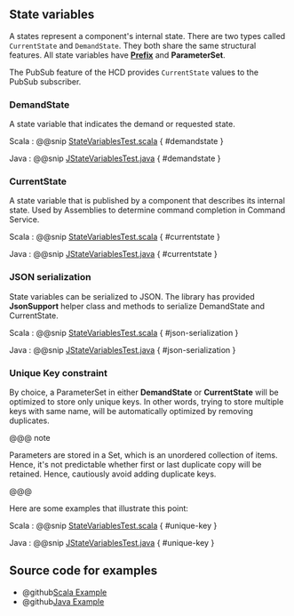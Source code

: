 ## State variables

A states represent a component's internal state. There are two types called `CurrentState` and `DemandState`. 
They both share the same structural features. All state variables have **[Prefix](commands.html#Prefix)** and **ParameterSet**.

The PubSub feature of the HCD provides `CurrentState` values to the PubSub subscriber.

### DemandState

A state variable that indicates the demand or requested state.

Scala
:   @@snip [StateVariablesTest.scala](../../../../examples/src/test/scala/csw/services/messages/StateVariablesTest.scala) { #demandstate }

Java
:   @@snip [JStateVariablesTest.java](../../../../examples/src/test/java/csw/services/messages/JStateVariablesTest.java) { #demandstate }


### CurrentState

A state variable that is published by a component that describes its internal state. Used by Assemblies to determine command completion in Command Service.

Scala
:   @@snip [StateVariablesTest.scala](../../../../examples/src/test/scala/csw/services/messages/StateVariablesTest.scala) { #currentstate }

Java
:   @@snip [JStateVariablesTest.java](../../../../examples/src/test/java/csw/services/messages/JStateVariablesTest.java) { #currentstate }


### JSON serialization
State variables can be serialized to JSON. The library has provided **JsonSupport** helper class and methods to serialize DemandState and CurrentState.

Scala
:   @@snip [StateVariablesTest.scala](../../../../examples/src/test/scala/csw/services/messages/StateVariablesTest.scala) { #json-serialization }

Java
:   @@snip [JStateVariablesTest.java](../../../../examples/src/test/java/csw/services/messages/JStateVariablesTest.java) { #json-serialization }

### Unique Key constraint

By choice, a ParameterSet in either **DemandState** or **CurrentState** will be optimized to store only unique keys. In other words, trying to store multiple keys with same name, will be automatically optimized by removing duplicates.

@@@ note

Parameters are stored in a Set, which is an unordered collection of items. Hence, it's not predictable whether first or last duplicate copy will be retained. Hence, cautiously avoid adding duplicate keys.

@@@    

Here are some examples that illustrate this point:

Scala
:   @@snip [StateVariablesTest.scala](../../../../examples/src/test/scala/csw/services/messages/StateVariablesTest.scala) { #unique-key }

Java
:   @@snip [JStateVariablesTest.java](../../../../examples/src/test/java/csw/services/messages/JStateVariablesTest.java) { #unique-key }

## Source code for examples

* @github[Scala Example](/examples/src/test/scala/csw/services/messages/StateVariablesTest.scala)
* @github[Java Example](/examples/src/test/java/csw/services/messages/JStateVariablesTest.java)